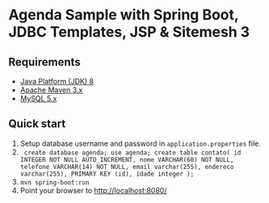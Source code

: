 Agenda Sample with Spring Boot, JDBC Templates, JSP &amp; Sitemesh 3
============================

Requirements
------------
* [Java Platform (JDK) 8](http://www.oracle.com/technetwork/java/javase/downloads/index.html)
* [Apache Maven 3.x](http://maven.apache.org/)
* [MySQL 5.x](https://dev.mysql.com/downloads/mysql/)

Quick start
-----------
1. Setup database username and password in `application.properties` file.
2. `
create database agenda;
use agenda;
create table contato(
	id INTEGER NOT NULL AUTO_INCREMENT,
    nome VARCHAR(60) NOT NULL,
    telefone VARCHAR(14) NOT NULL,
    email varchar(255),
    endereco varchar(255),
    PRIMARY KEY (id),
    idade integer
);`
3. `mvn spring-boot:run`
4. Point your browser to [http://localhost:8080/](http://localhost:8080/)
